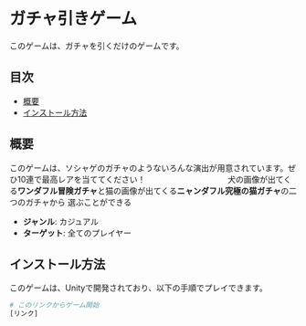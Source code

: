 # ガチャ引きゲーム

このゲームは、ガチャを引くだけのゲームです。

## 目次
- [概要](#概要)
- [インストール方法](#インストール方法)

## 概要

このゲームは、ソシャゲのガチャのようないろんな演出が用意されています。ぜひ10連で最高レアを当ててください！　　　　　　　　　　
犬の画像が出てくる**ワンダフル冒険ガチャ**と猫の画像が出てくる**ニャンダフル究極の猫ガチャ**の二つのガチャから
選ぶことができる

- **ジャンル**: カジュアル
- **ターゲット**: 全てのプレイヤー

## インストール方法

このゲームは、Unityで開発されており、以下の手順でプレイできます。

```bash
# このリンクからゲーム開始
[リンク]
